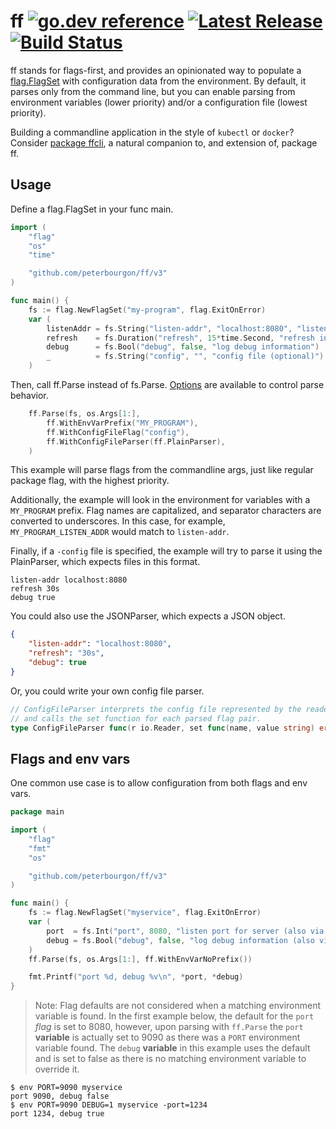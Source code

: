 # ff [![go.dev reference](https://img.shields.io/badge/go.dev-reference-007d9c?logo=go&logoColor=white&style=flat-square)](https://pkg.go.dev/github.com/peterbourgon/ff/v3) [![Latest Release](https://img.shields.io/github/release/peterbourgon/ff.svg?style=flat-square)](https://github.com/peterbourgon/ff/releases/latest) [![Build Status](https://img.shields.io/endpoint.svg?url=https%3A%2F%2Factions-badge.atrox.dev%2Fpeterbourgon%2Fff%2Fbadge&style=flat-square&label=build)](https://github.com/peterbourgon/ff/actions?query=workflow%3ATest)

ff stands for flags-first, and provides an opinionated way to populate a
[flag.FlagSet](https://golang.org/pkg/flag#FlagSet) with configuration data from
the environment. By default, it parses only from the command line, but you can
enable parsing from environment variables (lower priority) and/or a
configuration file (lowest priority).

Building a commandline application in the style of `kubectl` or `docker`?
Consider [package ffcli](https://pkg.go.dev/github.com/peterbourgon/ff/v3/ffcli),
a natural companion to, and extension of, package ff.

## Usage

Define a flag.FlagSet in your func main.

```go
import (
	"flag"
	"os"
	"time"

	"github.com/peterbourgon/ff/v3"
)

func main() {
	fs := flag.NewFlagSet("my-program", flag.ExitOnError)
	var (
		listenAddr = fs.String("listen-addr", "localhost:8080", "listen address")
		refresh    = fs.Duration("refresh", 15*time.Second, "refresh interval")
		debug      = fs.Bool("debug", false, "log debug information")
		_          = fs.String("config", "", "config file (optional)")
	)
```

Then, call ff.Parse instead of fs.Parse.
[Options](https://pkg.go.dev/github.com/peterbourgon/ff/v3#Option)
are available to control parse behavior.

```go
	ff.Parse(fs, os.Args[1:],
		ff.WithEnvVarPrefix("MY_PROGRAM"),
		ff.WithConfigFileFlag("config"),
		ff.WithConfigFileParser(ff.PlainParser),
	)
```

This example will parse flags from the commandline args, just like regular
package flag, with the highest priority.

Additionally, the example will look in the environment for variables with a
`MY_PROGRAM` prefix. Flag names are capitalized, and separator characters are
converted to underscores. In this case, for example, `MY_PROGRAM_LISTEN_ADDR`
would match to `listen-addr`.

Finally, if a `-config` file is specified, the example will try to parse it
using the PlainParser, which expects files in this format.

```
listen-addr localhost:8080
refresh 30s
debug true
```

You could also use the JSONParser, which expects a JSON object.

```json
{
	"listen-addr": "localhost:8080",
	"refresh": "30s",
	"debug": true
}
```

Or, you could write your own config file parser.

```go
// ConfigFileParser interprets the config file represented by the reader
// and calls the set function for each parsed flag pair.
type ConfigFileParser func(r io.Reader, set func(name, value string) error) error
```

## Flags and env vars

One common use case is to allow configuration from both flags and env vars.

```go
package main

import (
	"flag"
	"fmt"
	"os"

	"github.com/peterbourgon/ff/v3"
)

func main() {
	fs := flag.NewFlagSet("myservice", flag.ExitOnError)
	var (
		port  = fs.Int("port", 8080, "listen port for server (also via PORT)")
		debug = fs.Bool("debug", false, "log debug information (also via DEBUG)")
	)
	ff.Parse(fs, os.Args[1:], ff.WithEnvVarNoPrefix())

	fmt.Printf("port %d, debug %v\n", *port, *debug)
}
```
> Note: Flag defaults are not considered when a matching environment variable is found. In the first example below, the default for the `port` *flag* is set to 8080, however, upon parsing with `ff.Parse` the `port` **variable** is actually set to 9090 as there was a `PORT` environment variable found. The `debug` **variable** in this example uses the default and is set to false as there is no matching environment variable to override it.

```
$ env PORT=9090 myservice
port 9090, debug false
$ env PORT=9090 DEBUG=1 myservice -port=1234
port 1234, debug true
```
